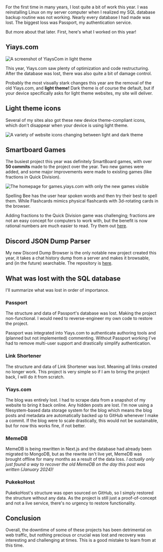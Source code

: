 For the first time in many years, I lost quite a bit of work this year. I was reinstalling Linux on my server computer when I realized my SQL database backup routine was not working. Nearly every database I had made was lost. The biggest loss was Passport, my authentication service.

But more about that later. First, here's what I worked on this year!

## Yiays.com

![A screenshot of YiaysCom in light theme](https://cdn.yiays.com/blog/yiayscom-lighttheme.webp)

This year, Yiays.com saw plenty of optimization and code restructuring. After the database was lost, there was also quite a bit of damage control.

Probably the most visually stark changes this year are the removal of the old Yiays.com, and **light theme!** Dark theme is of course the default, but if your device specifically asks for light theme websites, my site will deliver.

## Light theme icons

Several of my sites also got these new device theme-compliant icons, which don't disappear when your device is using light theme.

![A variety of website icons changing between light and dark theme](https://cdn.yiays.com/blog/dynamic-favicons.webp)

## Smartboard Games

The busiest project this year was definitely SmartBoard games, with over **50 commits** made to the project over the year. Two new games were added, and some major improvements were made to existing games (like fractions in Quick Division).

![The homepage for games.yiays.com with only the new games visible](https://cdn.yiays.com/blog/games-new-2023.webp)

Spelling Bee has the user hear spoken words and then try their best to spell them. While Flashcards mimics physical flashcards with 3d-rotating cards in the browser.

Adding fractions to the Quick Division game was challenging; fractions are not an easy concept for computers to work with, but the benefit is now rational numbers are much easier to read. Try them out [here](https://games.yiays.com).

## Discord JSON Dump Parser

My new Discord Dump Browser is the only notable new project created this year, it takes a chat history dump from a server and makes it browsable, and (in the future) searchable. The repository is [here](https://github.com/yiays/Discord-JSON-Dump-Parser).

## What was lost with the SQL database

I'll summarize what was lost in order of importance.

### Passport

The structure and data of Passport's database was lost. Making the project non-functional. I would need to reverse-engineer my own code to restore the project.

Passport was integrated into Yiays.com to authenticate authoring tools and (planned but not implemented) commenting. Without Passport working I've had to remove multi-user support and drastically simplify authentication.

### Link Shortener

The structure and data of Link Shortener was lost. Meaning all links created no longer work. This project is very simple so if I am to bring the project back, I will do it from scratch.

### Yiays.com

The blog was entirely lost. I had to scrape data from a snapshot of my website to bring it back online. Any hidden posts are lost. I'm now using a filesystem-based data storage system for the blog which means the blog posts and metadata are automatically backed up to GitHub whenever I make a commit. If the blog were to scale drastically, this would not be sustainable, but for now this works fine, if not better.

### MemeDB

MemeDB is being rewritten in Next.js and the database had already been migrated to MongoDB, but as the rewrite isn't live yet, MemeDB was brought offline for many months as a result of the data loss. _I actually only just found a way to recover the old MemeDB on the day this post was written (January 2024)!_

### PukekoHost

PukekoHost's structure was open sourced on GitHub, so I simply restored the structure without any data. As the project is still just a proof-of-concept and not a live service, there's no urgency to restore functionality.

## Conclusion

Overall, the downtime of some of these projects has been detrimental on web traffic, but nothing precious or crucial was lost and recovery was interesting and challenging at times. This is a good mistake to learn from at this time.
